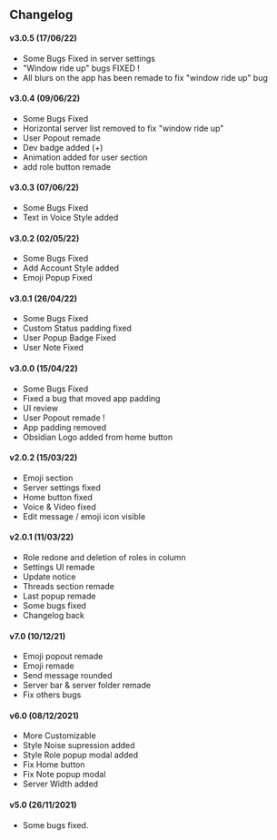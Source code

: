 ## Changelog

#### v3.0.5 (17/06/22)
* Some Bugs Fixed in server settings
* "Window ride up" bugs FIXED !
* All blurs on the app has been remade to fix "window ride up" bug

#### v3.0.4 (09/06/22)
* Some Bugs Fixed
* Horizontal server list removed to fix "window ride up"
* User Popout remade
* Dev badge added (+)
* Animation added for user section
* add role button remade

#### v3.0.3 (07/06/22)
* Some Bugs Fixed
* Text in Voice Style added

#### v3.0.2 (02/05/22)
* Some Bugs Fixed
* Add Account Style added
* Emoji Popup Fixed

#### v3.0.1 (26/04/22)
* Some Bugs Fixed
* Custom Status padding fixed
* User Popup Badge Fixed
* User Note Fixed

#### v3.0.0 (15/04/22)
* Some Bugs Fixed
* Fixed a bug that moved app padding
* UI review
* User Popout remade !
* App padding removed
* Obsidian Logo added from home button

#### v2.0.2 (15/03/22)
* Emoji section
* Server settings fixed
* Home button fixed
* Voice & Video fixed
* Edit message / emoji icon visible

#### v2.0.1 (11/03/22)
* Role redone and deletion of roles in column
* Settings UI remade
* Update notice
* Threads section remade
* Last popup remade
* Some bugs fixed
* Changelog back

#### v7.0 (10/12/21)
* Emoji popout remade
* Emoji remade
* Send message rounded
* Server bar & server folder remade
* Fix others bugs

#### v6.0 (08/12/2021)
* More Customizable
* Style Noise supression added
* Style Role popup modal added
* Fix Home button
* Fix Note popup modal
* Server Width added

#### v5.0 (26/11/2021)
* Some bugs fixed.
